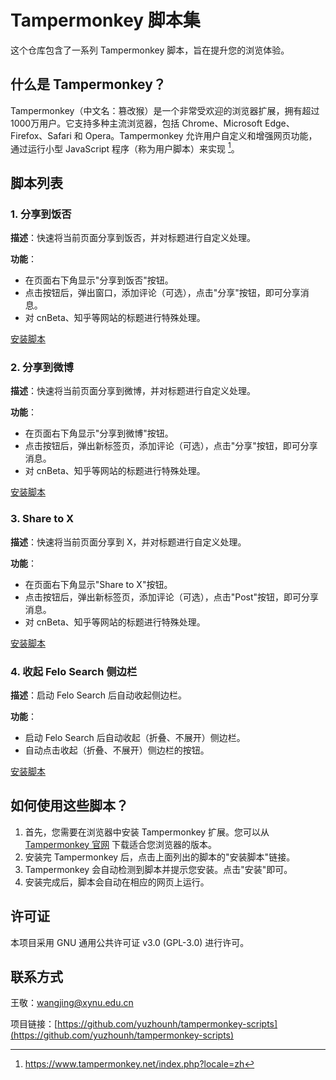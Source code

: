 # Tampermonkey 脚本集

这个仓库包含了一系列 Tampermonkey 脚本，旨在提升您的浏览体验。

## 什么是 Tampermonkey？

Tampermonkey（中文名：篡改猴）是一个非常受欢迎的浏览器扩展，拥有超过1000万用户。它支持多种主流浏览器，包括 Chrome、Microsoft Edge、Firefox、Safari 和 Opera。Tampermonkey 允许用户自定义和增强网页功能，通过运行小型 JavaScript 程序（称为用户脚本）来实现 [^1]。

## 脚本列表

### 1. 分享到饭否

**描述**：快速将当前页面分享到饭否，并对标题进行自定义处理。

**功能**：
- 在页面右下角显示"分享到饭否"按钮。
- 点击按钮后，弹出窗口，添加评论（可选），点击"分享"按钮，即可分享消息。
- 对 cnBeta、知乎等网站的标题进行特殊处理。

[安装脚本](https://greasyfork.org/zh-CN/scripts/511322-%E5%88%86%E4%BA%AB%E5%88%B0%E9%A5%AD%E5%90%A6)

### 2. 分享到微博

**描述**：快速将当前页面分享到微博，并对标题进行自定义处理。

**功能**：
- 在页面右下角显示"分享到微博"按钮。
- 点击按钮后，弹出新标签页，添加评论（可选），点击"分享"按钮，即可分享消息。
- 对 cnBeta、知乎等网站的标题进行特殊处理。

[安装脚本](https://greasyfork.org/zh-CN/scripts/511328-%E5%88%86%E4%BA%AB%E5%88%B0%E5%BE%AE%E5%8D%9A)

### 3. Share to X

**描述**：快速将当前页面分享到 X，并对标题进行自定义处理。

**功能**：
- 在页面右下角显示"Share to X"按钮。
- 点击按钮后，弹出新标签页，添加评论（可选），点击"Post"按钮，即可分享消息。
- 对 cnBeta、知乎等网站的标题进行特殊处理。

[安装脚本](https://greasyfork.org/zh-CN/scripts/511713-share-to-x)

### 4. 收起 Felo Search 侧边栏

**描述**：启动 Felo Search 后自动收起侧边栏。

**功能**：
- 启动 Felo Search 后自动收起（折叠、不展开）侧边栏。
- 自动点击收起（折叠、不展开）侧边栏的按钮。

[安装脚本](https://greasyfork.org/zh-CN/scripts/511325-%E6%94%B6%E8%B5%B7-felo-search-%E4%BE%A7%E8%BE%B9%E6%A0%8F)

## 如何使用这些脚本？

1. 首先，您需要在浏览器中安装 Tampermonkey 扩展。您可以从 [Tampermonkey 官网](https://www.tampermonkey.net/) 下载适合您浏览器的版本。
2. 安装完 Tampermonkey 后，点击上面列出的脚本的"安装脚本"链接。
3. Tampermonkey 会自动检测到脚本并提示您安装。点击"安装"即可。
4. 安装完成后，脚本会自动在相应的网页上运行。

## 许可证

本项目采用 GNU 通用公共许可证 v3.0 (GPL-3.0) 进行许可。

## 联系方式

王敬：wangjing@xynu.edu.cn

项目链接：[https://github.com/yuzhounh/tampermonkey-scripts](https://github.com/yuzhounh/tampermonkey-scripts)

[^1]: https://www.tampermonkey.net/index.php?locale=zh